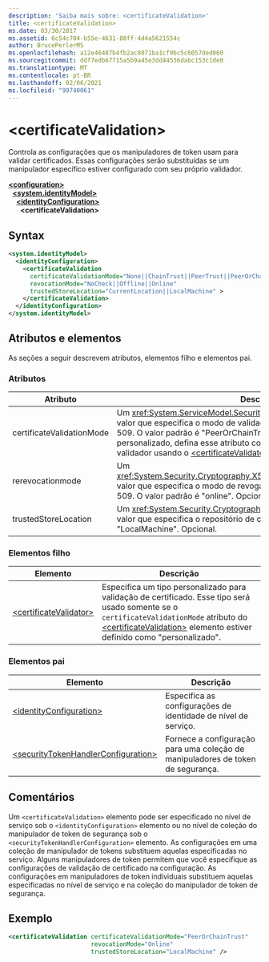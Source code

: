 ```yaml
---
description: 'Saiba mais sobre: <certificateValidation>'
title: <certificateValidation>
ms.date: 03/30/2017
ms.assetid: 6c54c704-b55e-4631-88ff-4d4a5621554c
author: BrucePerlerMS
ms.openlocfilehash: a12e46487b4fb2ac8071ba1cf9bc5c6057ded060
ms.sourcegitcommit: ddf7edb67715a5b9a45e3dd44536dabc153c1de0
ms.translationtype: MT
ms.contentlocale: pt-BR
ms.lasthandoff: 02/06/2021
ms.locfileid: "99740061"
---
```

# \<certificateValidation>

Controla as configurações que os manipuladores de token usam para validar certificados. Essas configurações serão substituídas se um manipulador específico estiver configurado com seu próprio validador.  
  
[**\<configuration>**](../configuration-element.md)\
&nbsp;&nbsp;[**\<system.identityModel>**](system-identitymodel.md)\
&nbsp;&nbsp;&nbsp;&nbsp;[**\<identityConfiguration>**](identityconfiguration.md)\
&nbsp;&nbsp;&nbsp;&nbsp;&nbsp;&nbsp;**\<certificateValidation>**  
  
## <a name="syntax"></a>Syntax  
  
```xml  
<system.identityModel>  
  <identityConfiguration>  
    <certificateValidation  
      certificateValidationMode="None||ChainTrust||PeerTrust||PeerOrChainTrust||Custom"  
      revocationMode="NoCheck||Offline||Online"  
      trustedStoreLocation="CurrentLocation||LocalMachine" >  
    </certificateValidation>  
  </identityConfiguration>  
</system.identityModel>  
```  
  
## <a name="attributes-and-elements"></a>Atributos e elementos  

 As seções a seguir descrevem atributos, elementos filho e elementos pai.  
  
### <a name="attributes"></a>Atributos  
  
|Atributo|Descrição|  
|---------------|-----------------|  
|certificateValidationMode|Um <xref:System.ServiceModel.Security.X509CertificateValidationMode> valor que especifica o modo de validação a ser usado para o certificado X. 509. O valor padrão é "PeerOrChainTrust". Para especificar um validador personalizado, defina esse atributo como "Custom" e especifique o validador usando o [\<certificateValidator>](certificatevalidator.md) elemento. Opcional.|  
|rerevocationmode|Um <xref:System.Security.Cryptography.X509Certificates.X509RevocationMode> valor que especifica o modo de revogação a ser usado para o certificado X. 509. O valor padrão é "online". Opcional.|  
|trustedStoreLocation|Um <xref:System.Security.Cryptography.X509Certificates.StoreLocation> valor que especifica o repositório de certificados X. 509. O valor padrão é "LocalMachine". Opcional.|  
  
### <a name="child-elements"></a>Elementos filho  
  
|Elemento|Descrição|  
|-------------|-----------------|  
|[\<certificateValidator>](certificatevalidator.md)|Especifica um tipo personalizado para validação de certificado. Esse tipo será usado somente se o `certificateValidationMode` atributo do [\<certificateValidation>](certificatevalidation.md) elemento estiver definido como "personalizado".|  
  
### <a name="parent-elements"></a>Elementos pai  
  
|Elemento|Descrição|  
|-------------|-----------------|  
|[\<identityConfiguration>](identityconfiguration.md)|Especifica as configurações de identidade de nível de serviço.|  
|[\<securityTokenHandlerConfiguration>](securitytokenhandlerconfiguration.md)|Fornece a configuração para uma coleção de manipuladores de token de segurança.|  
  
## <a name="remarks"></a>Comentários  

 Um `<certificateValidation>` elemento pode ser especificado no nível de serviço sob o `<identityConfiguration>` elemento ou no nível de coleção do manipulador de token de segurança sob o `<securityTokenHandlerConfiguration>` elemento. As configurações em uma coleção de manipulador de tokens substituem aquelas especificadas no serviço. Alguns manipuladores de token permitem que você especifique as configurações de validação de certificado na configuração. As configurações em manipuladores de token individuais substituem aquelas especificadas no nível de serviço e na coleção do manipulador de token de segurança.  
  
## <a name="example"></a>Exemplo  
  
```xml  
<certificateValidation certificateValidationMode="PeerOrChainTrust"  
                       revocationMode="Online"  
                       trustedStoreLocation="LocalMachine" />  
```
